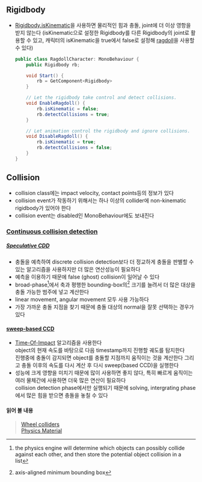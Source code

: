 ## Rigidbody
- [Rigidbody.isKinematic](https://docs.unity3d.com/6000.0/Documentation/ScriptReference/Rigidbody-isKinematic.html)을 사용하면 물리적인 힘과 충돌, joint에 더 이상 영항을 받지 않는다 (isKinematic으로 설정한 Rigidbody를 다른 Rigidbody의 joint로 활용할 수 있고, 캐릭터의 isKinematic을 true에서 false로 설정해 [ragdoll](https://docs.unity3d.com/Manual/wizard-RagdollWizard.html)을 사용할 수 있다)   
	```C#
	public class RagdollCharacter: MonoBehaviour {
		public Rigidbody rb;
	
		void Start() {
			rb = GetComponent<Rigidbody>
		}  
	
		// Let the rigidbody take control and detect collisions.
		void EnableRagdoll() {
			rb.isKinematic = false;
			rb.detectCollisions = true;
		}  
	
		// Let animation control the rigidbody and ignore collisions.
		void DisableRagdoll() {
			rb.isKinematic = true;
			rb.detectCollisions = false;
		}
	}
	```

## Collision

- collision class에는 impact velocity, contact points등의 정보가 있다   
- collision event가 작동하기 위해서는 하나 이상의 collider에 non-kinematic rigidbody가 있어야 한다   
- collision event는 disabled인 MonoBehaviour에도 보내진다   
### [Continuous collision detection](https://docs.unity3d.com/Manual/ContinuousCollisionDetection.html)   
##### [Speculative CDD](https://docs.unity3d.com/Manual/speculative-ccd.html)  
- 충돌을 예측하여 discrete collision detection보다 더 정교하게 충돌을 판별할 수 있는 알고리즘을 사용하지만 더 많은 연산성능이 필요하다   
- 예측을 이용하기 때문에 false (ghost) collision이 일어날 수 있다   
- broad-phase[^1]에서 축과 평행한 bounding-box의[^2] 크기를 늘려서 더 많은 대상을 충돌 가능한 범주에 넣고 계산한다   
- linear movement, angular movement 모두 사용 가능하다   
- 가장 가까운 충돌 지점을 찾기 때문에 충돌 대상의 normal을 잘못 선택하는 경우가 있다   
#### [sweep-based CCD](https://docs.unity3d.com/Manual/sweep-based-ccd.html)   
- [Time-Of-Impact](https://continuous-collision-detection.github.io/scalable_ccd/) 알고리즘을 사용한다   
  object의 현재 속도를 바탕으로 다음 timestamp까지 진행할 궤도를 탐지한다   
		진행중에 충돌이 감지되면 object를 충돌할 지점까지 움직이는 것을 계산한다 그리고 충돌 이후의 속도를 다시 계산 후 다시 sweep(based CCD)을 실행한다   
- 성능에 크게 영향을 미치기 때문에 많이 사용하면 좋지 않다, 특히 빠르게 움직이는 여러 물체간에 사용하면 더욱 많은 연산이 필요하다   
 collision detection phase에서만 실행되기 때문에 solving, intergrating phase에서 많은 힘을 받으면 충돌을 놓칠 수 있다   
#### 읽어 볼 내용
  > [Wheel colliders](https://docs.unity3d.com/Manual/wheel-colliders.html)   
  > [Physics Material](https://docs.unity3d.com/ScriptReference/PhysicsMaterial.html)   

[^1]: the physics engine will determine which objects can possibly collide against each other, and then store the potential object collision in a list 
[^2]: axis-aligned minimum bounding box